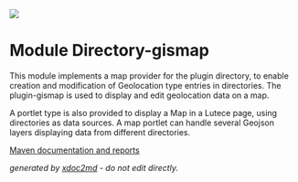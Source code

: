 ![](http://dev.lutece.paris.fr/jenkins/buildStatus/icon?job=directory-module-directory-gismap-deploy)
# Module Directory-gismap

This module implements a map provider for the plugin directory, to enable creation and modification of Geolocation type entries in directories. The plugin-gismap is used to display and edit geolocation data on a map.

A portlet type is also provided to display a Map in a Lutece page, using directories as data sources. A map portlet can handle several Geojson layers displaying data from different directories.


[Maven documentation and reports](http://dev.lutece.paris.fr/plugins/module-directory-gismap/)



 *generated by [xdoc2md](https://github.com/lutece-platform/tools-maven-xdoc2md-plugin) - do not edit directly.*